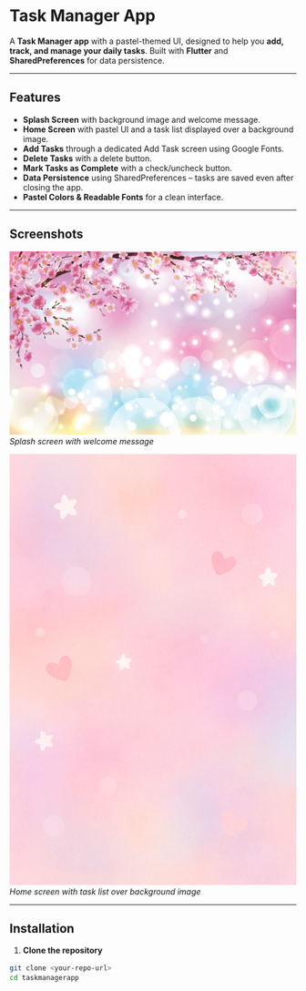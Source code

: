 # Task Manager App

A **Task Manager app** with a pastel-themed UI, designed to help you **add, track, and manage your daily tasks**. Built with **Flutter** and **SharedPreferences** for data persistence.

---

## Features

- **Splash Screen** with background image and welcome message.
- **Home Screen** with pastel UI and a task list displayed over a background image.
- **Add Tasks** through a dedicated Add Task screen using Google Fonts.
- **Delete Tasks** with a delete button.
- **Mark Tasks as Complete** with a check/uncheck button.
- **Data Persistence** using SharedPreferences – tasks are saved even after closing the app.
- **Pastel Colors & Readable Fonts** for a clean interface.

---

## Screenshots

![Splash Screen](images/splash_bg.jpg)  
*Splash screen with welcome message*

![Home Screen](images/home_bg.jpg)  
*Home screen with task list over background image*

---

## Installation

1. **Clone the repository**
```bash
git clone <your-repo-url>
cd taskmanagerapp
